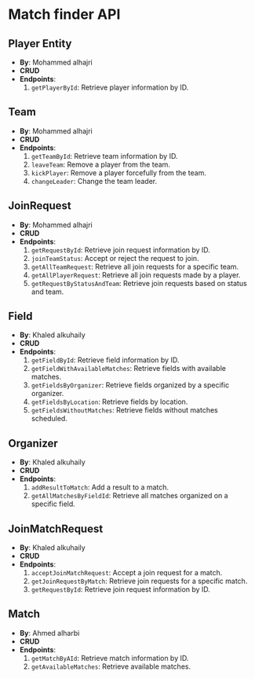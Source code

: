 # Match finder API



## Player Entity

- **By**: Mohammed alhajri
- **CRUD**
- **Endpoints**:
  1. `getPlayerById`: Retrieve player information by ID.

## Team

- **By**: Mohammed alhajri
- **CRUD**
- **Endpoints**:
  1. `getTeamById`: Retrieve team information by ID.
  2. `leaveTeam`: Remove a player from the team.
  3. `kickPlayer`: Remove a player forcefully from the team.
  4. `changeLeader`: Change the team leader.

## JoinRequest

- **By**: Mohammed alhajri
- **CRUD**
- **Endpoints**:
  1. `getRequestById`: Retrieve join request information by ID.
  2. `joinTeamStatus`: Accept or reject the request to join.
  3. `getAllTeamRequest`: Retrieve all join requests for a specific team.
  4. `getAllPlayerRequest`: Retrieve all join requests made by a player.
  5. `getRequestByStatusAndTeam`: Retrieve join requests based on status and team.

## Field

- **By**: Khaled alkuhaily
- **CRUD**
- **Endpoints**:
  1. `getFieldById`: Retrieve field information by ID.
  2. `getFieldWithAvailableMatches`: Retrieve fields with available matches.
  3. `getFieldsByOrganizer`: Retrieve fields organized by a specific organizer.
  4. `getFieldsByLocation`: Retrieve fields by location.
  5. `getFieldsWithoutMatches`: Retrieve fields without matches scheduled.

## Organizer

- **By**: Khaled alkuhaily
- **CRUD**
- **Endpoints**:
  1. `addResultToMatch`: Add a result to a match.
  2. `getAllMatchesByFieldId`: Retrieve all matches organized on a specific field.

## JoinMatchRequest

- **By**: Khaled alkuhaily
- **CRUD**
- **Endpoints**:
  1. `acceptJoinMatchRequest`: Accept a join request for a match.
  2. `getJoinRequestByMatch`: Retrieve join requests for a specific match.
  3. `getRequestById`: Retrieve join request information by ID.

## Match

- **By**: Ahmed alharbi
- **CRUD**
- **Endpoints**:
  1. `getMatchByAId`: Retrieve match information by ID.
  2. `getAvailableMatches`: Retrieve available matches.
